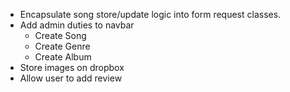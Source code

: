 * Encapsulate song store/update logic into form request classes.
* Add admin duties to navbar
    - Create Song
    - Create Genre
    - Create Album
* Store images on dropbox
* Allow user to add review